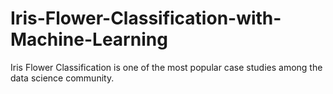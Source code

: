 # Iris-Flower-Classification-with-Machine-Learning
Iris Flower Classification is one of the most popular case studies among the data science community.
